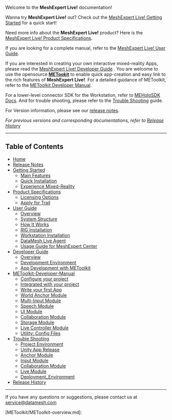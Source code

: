 Welcome to the **MeshExpert Live!** documentation!

Wanna try **MeshExpert Live!** out? Check out the [MeshExpert Live! Getting Started](getting-started.md) for a quick start!

Need more info about the **MeshExpert Live!** product? Here is the [MeshExpert Live! Product Specifications](product-specifications.md).

If you are looking for a complete manual, refer to the [MeshExpert Live! User Guide](user-guide.md).

If you are interested in creating your own interactive mixed-reality Apps, please read the [MeshExpert Live! Developer Guide](developer-guide.md) . You are welcome to use the opensource [**METookit**](https://github.com/DataMesh-OpenSource/METoolkit "METoolkit Source") to enable quick app-creation and easy link to the rich features of **MeshExpert Live!**. For a detailed guidance of METoolkit, refer to the [METoolkit Developer Manual](METoolkit/METoolkit-overview.md).

For a lower-level connector SDK for the Workstation, refer to [MEHoloSDK Docs](METoolkit/SDKs/me-holo-sdk.md). And for trouble shooting, please refer to the [Trouble Shooting](trouble-shooting.md) guide.

For Version information, please see our [release notes](release-notes.md).

*For previous versions and corresponding documentations, refer to [Release History](release-history.md)*

---

## Table of Contents

* [Home][home]
* [Release Notes][release_notes]
* [Getting Started][getting_started]
    - [Main Features](getting-started.md#main-features)
    - [Quick Installation](getting-started.md#quick-installation)
    - [Experience Mixed-Reality](getting-started.md#experience-mixed-reality)
* [Product Specifications][product_spec]
    - [Licensing Options](product-specifications.md#licensing-options)
    - [Apply for Trail](product-specifications.md#apply-for-trail)
* [User Guide][user_guide]
    - [Overview][user_guide_overview]
    - [System Structure][user_guide_system_structure]
    - [How It Works][user_guide_how_it_works]
    - [RIG Installation][user_guide_rig_installation]
    - [Workstation Installation][user_guide_workstation_installation]
    - [DataMesh Live Agent][datamesh-live-agent]
    - [Usage Guide for MeshExpert Center][user_guide_meshexpert_center]
* [Developer Guide][dev_guide]
    - [Overview][dev_guide_overview]
    - [Development Environment][dev_guide_devEnv]
    - [App Development with METoolkit][dev_guide_appDev]
* [METoolkit-Developer-Manual][METoolkit_Overview]
    - [Configure your project][Configure_your_project]
    - [Integrated with your project][Configure_your_project]
    - [Write your first App][Write_your_first_App]
    - [World Anchor Module][World_Anchor_Module]
    - [Multi-Input Module][Multi-Input_Module]
    - [Speech Module][Speech_Module]
    - [UI Module][UI_Module]
    - [Collaboration Module][Collaboration_Module]
    - [Storage Module][Storage_Module]
    - [Live Controller Module][Live_Controller_Module]
    - [Utility: Config Files][Utility_Config_Files]
* [Trouble Shooting][trouble_shooting]
    - [Project Environment][project_enviroment]
    - [Unity App Release][unity_app_release]
    - [Anchor Module][anchor_module]
    - [Input Module][input_module]
    - [Collaboration Module][collaboration_module]
    - [Live Module][live_module]
    - [Deployment_Environment][deployment_environment]
* [Release History][release_history]

[home]: index.md
[release_notes]: release-notes.md
[getting_started]: getting-started.md
[product_spec]: product-specifications.md
[user_guide]: user-guide.md
[user_guide_overview]: user-guide.md#overview
[user_guide_system_structure]: user-guide.md#system-structure
[user_guide_how_it_works]: user-guide.md#how-it-works
[user_guide_rig_installation]: user-guide.md#rig-installation
[user_guide_workstation_installation]: user-guide.md#workstation-installation
[user_guide_meshexpert_center]: user-guide.md#usage-guide-for-meshexpert-center
[dev_guide]: developer-guide.md
[dev_guide_overview]: developer-guide.md#overview
[dev_guide_devEnv]: developer-guide.md#development-environment
[dev_guide_devEnv_hr]: developer-guide.md#hardware-requirement
[dev_guide_devEnv_sr]: developer-guide.md#software-requirement
[dev_guide_appDev]: developer-guide.md#app-development-with-metoolkit
[dev_guide_appDev_overview]: developer-guide.md#metoolkit-overview
[dev_guide_appDev_features]: developer-guide.md#metoolkit-features-original-metollkit-function-list
[dev_guide_appDev_structure]: developer-guide.md#toolkit-structure
[dev_guide_appDev_setting]: developer-guide.md#development-project-setting
[dev_guide_appDev_start]: developer-guide.md#start-using-metoolkit

[datamesh-live-agent]: user-guide.md#datamesh_live_agent

[METoolkit_Overview]: METoolkit-overview.md
[Configure_your_project]: toolkit/toolkit-man-configure-your-project.md
[Integrated_with_your_project]: toolkit/toolkit-man-integrated-METoolkit.md
[Write_your_first_App]: toolkit/toolkit-man-write-your-first-app.md
[World_Anchor_Module]: toolkit/toolkit-man-world-anchor-module.md
[Multi-Input_Module]: toolkit/toolkit-man-multi-input-module.md
[Speech_Module]: toolkit/toolkit-man-speech-module.md
[UI_Module]: toolkit/toolkit-man-ui-module.md
[Collaboration_Module]: toolkit/toolkit-man-collaboration-module.md
[Storage_Module]: toolkit/toolkit-man-storage-module.md
[Live_Controller_Module]: toolkit/toolkit-man-live-module.md
[Utility_Config_Files]: toolkit/toolkit-man-utility-config-file.md
[MEHoloSDK_Docs]: me-holo-sdk.md


[trouble_shooting]: trouble-shooting.md
[project_enviroment]: trouble-shooting.md#project-environment
[unity_app_release]: trouble-shooting.md#unity-app-release
[anchor_module]: trouble-shooting.md#anchor-module
[input_module]: trouble-shooting.md#input-module
[collaboration_module]: trouble-shooting.md#collaboration-module
[live_module]: trouble-shooting.md#live-module
[deployment_environment]: trouble-shooting.md#deployment-environment

[release_history]: release-history.md

---
If you have any questions or suggestions, please contact us at service@datamesh.com

[METoolkit/METoolkit-overview.md]: 
